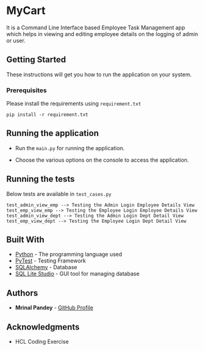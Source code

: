# MyCart

It is a Command Line Interface based Employee Task Management app which helps in viewing and editing employee details on the logging of admin or user.


## Getting Started

These instructions will get you how to run the application on your system.


### Prerequisites

Please install the requirements using `requirement.txt`

```
pip install -r requirement.txt
```


## Running the application

* Run the `main.py` for running the application.

* Choose the various options on the console to access the application.


## Running the tests

Below tests are available in `test_cases.py`

```
test_admin_view_emp --> Testing the Admin Login Employee Details View
test_emp_view_emp --> Testing the Employee Login Employee Details View
test_admin_view_dept --> Testing the Admin Login Dept Detail View
test_emp_view_dept --> Testing the Employee Login Dept Detail View
```


## Built With

* [Python](https://www.python.org/downloads/) - The programming language used
* [PyTest](https://pypi.org/project/pytest/) - Testing Framework
* [SQLAlchemy](https://www.sqlalchemy.org/download.html) - Database
* [SQL Lite Studio](https://sqlitestudio.pl/) - GUI tool for managing database


## Authors

* **Mrinal Pandey** - [GitHub Profile](https://github.com/mirupandey)


## Acknowledgments

* HCL Coding Exercise